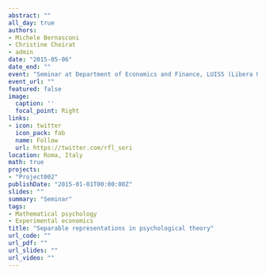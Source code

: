 ```yaml
---
abstract: ""
all_day: true
authors:
- Michele Bernasconi
- Christine Choirat
- admin
date: "2015-05-06"
date_end: ""
event: "Seminar at Department of Economics and Finance, LUISS (Libera Università Internazionale degli Studi Sociali Guido Carli)"
event_url: ""
featured: false
image:
  caption: ''
  focal_point: Right
links:
- icon: twitter
  icon_pack: fab
  name: Follow
  url: https://twitter.com/rfl_seri
location: Roma, Italy
math: true
projects:
- "Project002"
publishDate: "2015-01-01T00:00:00Z"
slides: ""
summary: "Seminar"
tags:
- Mathematical psychology
- Experimental economics
title: "Separable representations in psychological theory"
url_code: ""
url_pdf: ""
url_slides: ""
url_video: ""
---
```

